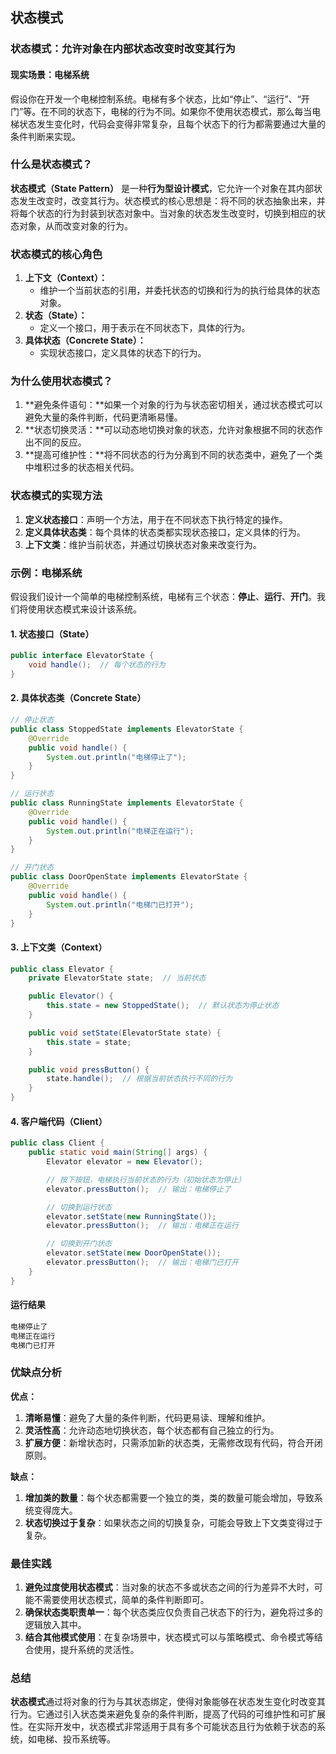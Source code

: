 ## 状态模式

### 状态模式：允许对象在内部状态改变时改变其行为

#### 现实场景：**电梯系统**

假设你在开发一个电梯控制系统。电梯有多个状态，比如“停止”、“运行”、“开门”等。在不同的状态下，电梯的行为不同。如果你不使用状态模式，那么每当电梯状态发生变化时，代码会变得非常复杂，且每个状态下的行为都需要通过大量的条件判断来实现。

### 什么是状态模式？

**状态模式（State Pattern）** 是一种**行为型设计模式**，它允许一个对象在其内部状态发生改变时，改变其行为。状态模式的核心思想是：将不同的状态抽象出来，并将每个状态的行为封装到状态对象中。当对象的状态发生改变时，切换到相应的状态对象，从而改变对象的行为。

### 状态模式的核心角色

1. **上下文（Context）：**
    - 维护一个当前状态的引用，并委托状态的切换和行为的执行给具体的状态对象。
2. **状态（State）：**
    - 定义一个接口，用于表示在不同状态下，具体的行为。
3. **具体状态（Concrete State）：**
    - 实现状态接口，定义具体的状态下的行为。

### 为什么使用状态模式？

1. **避免条件语句：**如果一个对象的行为与状态密切相关，通过状态模式可以避免大量的条件判断，代码更清晰易懂。
2. **状态切换灵活：**可以动态地切换对象的状态，允许对象根据不同的状态作出不同的反应。
3. **提高可维护性：**将不同状态的行为分离到不同的状态类中，避免了一个类中堆积过多的状态相关代码。

### 状态模式的实现方法

1. **定义状态接口**：声明一个方法，用于在不同状态下执行特定的操作。
2. **定义具体状态类**：每个具体的状态类都实现状态接口，定义具体的行为。
3. **上下文类**：维护当前状态，并通过切换状态对象来改变行为。

### 示例：电梯系统

假设我们设计一个简单的电梯控制系统，电梯有三个状态：**停止**、**运行**、**开门**。我们将使用状态模式来设计该系统。

#### 1. **状态接口（State）**

```java
public interface ElevatorState {
    void handle();  // 每个状态的行为
}
```

#### 2. **具体状态类（Concrete State）**

```java
// 停止状态
public class StoppedState implements ElevatorState {
    @Override
    public void handle() {
        System.out.println("电梯停止了");
    }
}

// 运行状态
public class RunningState implements ElevatorState {
    @Override
    public void handle() {
        System.out.println("电梯正在运行");
    }
}

// 开门状态
public class DoorOpenState implements ElevatorState {
    @Override
    public void handle() {
        System.out.println("电梯门已打开");
    }
}
```

#### 3. **上下文类（Context）**

```java
public class Elevator {
    private ElevatorState state;  // 当前状态

    public Elevator() {
        this.state = new StoppedState();  // 默认状态为停止状态
    }

    public void setState(ElevatorState state) {
        this.state = state;
    }

    public void pressButton() {
        state.handle();  // 根据当前状态执行不同的行为
    }
}
```

#### 4. **客户端代码（Client）**

```java
public class Client {
    public static void main(String[] args) {
        Elevator elevator = new Elevator();

        // 按下按钮，电梯执行当前状态的行为（初始状态为停止）
        elevator.pressButton();  // 输出：电梯停止了

        // 切换到运行状态
        elevator.setState(new RunningState());
        elevator.pressButton();  // 输出：电梯正在运行

        // 切换到开门状态
        elevator.setState(new DoorOpenState());
        elevator.pressButton();  // 输出：电梯门已打开
    }
}
```

#### **运行结果**

```tex
电梯停止了
电梯正在运行
电梯门已打开
```

### 优缺点分析

**优点：**

1. **清晰易懂**：避免了大量的条件判断，代码更易读、理解和维护。
2. **灵活性高**：允许动态地切换状态，每个状态都有自己独立的行为。
3. **扩展方便**：新增状态时，只需添加新的状态类，无需修改现有代码，符合开闭原则。

**缺点：**

1. **增加类的数量**：每个状态都需要一个独立的类，类的数量可能会增加，导致系统变得庞大。
2. **状态切换过于复杂**：如果状态之间的切换复杂，可能会导致上下文类变得过于复杂。

### 最佳实践

1. **避免过度使用状态模式**：当对象的状态不多或状态之间的行为差异不大时，可能不需要使用状态模式，简单的条件判断即可。
2. **确保状态类职责单一**：每个状态类应仅负责自己状态下的行为，避免将过多的逻辑放入其中。
3. **结合其他模式使用**：在复杂场景中，状态模式可以与策略模式、命令模式等结合使用，提升系统的灵活性。

### 总结

**状态模式**通过将对象的行为与其状态绑定，使得对象能够在状态发生变化时改变其行为。它通过引入状态类来避免复杂的条件判断，提高了代码的可维护性和可扩展性。在实际开发中，状态模式非常适用于具有多个可能状态且行为依赖于状态的系统，如电梯、投币系统等。

